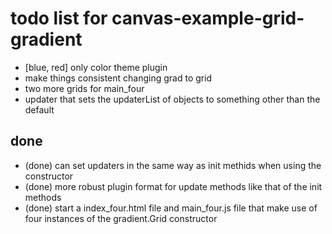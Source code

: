 # todo list for canvas-example-grid-gradient

* [blue, red] only color theme plugin
* make things consistent changing grad to grid
* two more grids for main_four
* updater that sets the updaterList of objects to something other than the default

## done
* (done) can set updaters in the same way as init methids when using the constructor
* (done) more robust plugin format for update methods like that of the init methods
* (done) start a index_four.html file and main_four.js file that make use of four instances of the gradient.Grid constructor